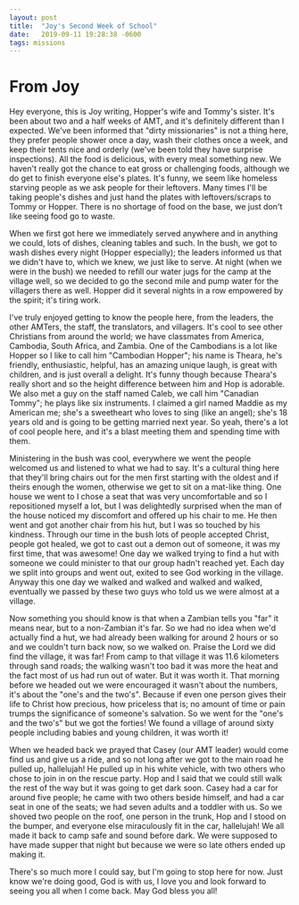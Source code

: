 ```yaml
---
layout: post
title:  "Joy's Second Week of School"
date:   2019-09-11 19:28:38 -0600
tags: missions
---
```

From Joy
========
Hey everyone, this is Joy writing, Hopper's wife and Tommy's sister. It's been about two and a half weeks of AMT, and it's definitely different than I expected. We've been informed that "dirty missionaries" is not a thing here, they prefer people shower once a day, wash their clothes once a week, and keep their tents nice and orderly (we've been told they have surprise inspections). All the food is delicious, with every meal something new. We haven't really got the chance to eat gross or challenging foods, although we do get to finish everyone else's plates. It's funny, we seem like homeless starving people as we ask people for their leftovers. Many times I'll be taking people's dishes and just hand the plates with leftovers/scraps to Tommy or Hopper. There is no shortage of food on the base, we just don't like seeing food go to waste.

When we first got here we immediately served anywhere and in anything we could, lots of dishes, cleaning tables and such. In the bush, we got to wash dishes every night (Hopper especially); the leaders informed us that we didn't have to, which we knew, we just like to serve. At night (when we were in the bush) we needed to refill our water jugs for the camp at the village well, so we decided to go the second mile and pump water for the villagers there as well. Hopper did it several nights in a row empowered by the spirit; it's tiring work. 

I've truly enjoyed getting to know the people here, from the leaders, the other AMTers, the staff, the translators, and villagers. It's cool to see other Christians from around the world; we have classmates from America, Cambodia, South Africa, and Zambia. One of the Cambodians is a lot like Hopper so I like to call him "Cambodian Hopper"; his name is Theara, he's friendly, enthusiastic, helpful, has an amazing unique laugh, is great with children, and is just overall a delight. It's funny though because Theara's really short and so the height difference between him and Hop is adorable. We also met a guy on the staff named Caleb, we call him "Canadian Tommy"; he plays like six instruments. I claimed a girl named Maddie as my American me; she's a sweetheart who loves to sing (like an angel); she's 18 years old and is going to be getting married next year. So yeah, there's a lot of cool people here, and it's a blast meeting them and spending time with them.

Ministering in the bush was cool, everywhere we went the people welcomed us and listened to what we had to say.  It's a cultural thing here that they'll bring chairs out for the men first starting with the oldest and if theirs enough the women, otherwise we get to sit on a mat-like thing. One house we went to I chose a seat that was very uncomfortable and so I repositioned myself a lot, but I was delightedly surprised when the man of the house noticed my discomfort and offered up his chair to me. He then went and got another chair from his hut, but I was so touched by his kindness. Through our time in the bush lots of people accepted Christ, people got healed, we got to cast out a demon out of someone, it was my first time, that was awesome! One day we walked trying to find a hut with someone we could minister to that our group hadn't reached yet. Each day we split into groups and went out, exited to see God working in the village. Anyway this one day we walked and walked and walked and walked, eventually we passed by these two guys who told us we were almost at a village.

Now something you should know is that when a Zambian tells you "far" it means near, but to a non-Zambian it's far. So we had no idea when we'd actually find a hut, we had already been walking for around 2 hours or so and we couldn't turn back now, so we walked on. Praise the Lord we did find the village, it was far! From camp to that village it was 11.6 kilometers through sand roads; the walking wasn't too bad it was more the heat and the fact most of us had run out of water. But it was worth it. That morning before we headed out we were encouraged it wasn't about the numbers, it's about the "one's and the two's". Because if even one person gives their life to Christ how precious, how priceless that is; no amount of time or pain trumps the significance of someone's salvation. So we went for the "one's and the two's" but we got the forties! We found a village of around sixty people including babies and young children, it was worth it!

When we headed back we prayed that Casey (our AMT leader) would come find us and give us a ride, and so not long after we got to the main road he pulled up, hallelujah! He pulled up in his white vehicle, with two others who chose to join in on the rescue party. Hop and I said that we could still walk the rest of the way but it was going to get dark soon. Casey had a car for around five people; he came with two others beside himself, and had a car seat in one of the seats; we had seven adults and a toddler with us. So we shoved two people on the roof, one person in the trunk, Hop and I stood on the bumper, and everyone else miraculously fit in the car, hallelujah! We all made it back to camp safe and sound before dark. We were supposed to have made supper that night but because we were so late others ended up making it.

There's so much more I could say, but I'm going to stop here for now. Just know we're doing good, God is with us, I love you and look forward to seeing you all when I come back. May God bless you all!
